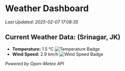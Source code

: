 
# Weather Dashboard

_Last Updated: 2025-02-07 17:08:35_

## Current Weather Data: (Srinagar, JK)
- **Temperature:** 1.5 °C ![Temperature Badge](https://img.shields.io/badge/Temperature-Low%20Temp-blue)
- **Wind Speed:** 2.9 km/h ![Wind Speed Badge](https://img.shields.io/badge/Wind%20Speed-Light%20Wind-blue)

*Powered by Open-Meteo API*
